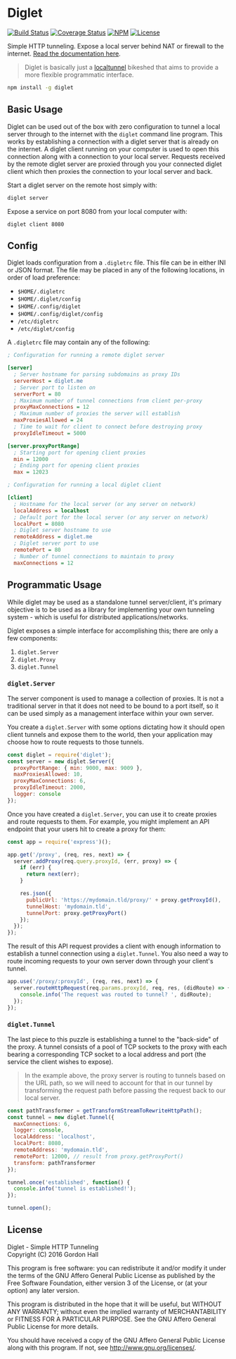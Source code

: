 Diglet
======

[![Build Status](https://img.shields.io/travis/bookchin/diglet.svg?style=flat-square)](https://travis-ci.org/bookchin/diglet)
[![Coverage Status](https://img.shields.io/coveralls/bookchin/diglet.svg?style=flat-square)](https://coveralls.io/r/bookchin/diglet)
[![NPM](https://img.shields.io/npm/v/diglet.svg?style=flat-square)](https://www.npmjs.com/package/diglet)
[![License](https://img.shields.io/badge/license-AGPL3.0-blue.svg?style=flat-square)](https://raw.githubusercontent.com/bookchin/diglet/master/LICENSE)

Simple HTTP tunneling. Expose a local server behind NAT or firewall to the 
internet. [Read the documentation here](http://bookch.in/diglet).

> Diglet is basically just a [localtunnel](https://localtunnel.github.io/www/) 
> bikeshed that aims to provide a more flexible programmatic interface.

```bash
npm install -g diglet
```

Basic Usage
-----------

Diglet can be used out of the box with zero configuration to tunnel a local 
server through to the internet with the `diglet` command line program. This 
works by establishing a connection with a diglet server that is already on 
the internet. A diglet client running on your computer is used to open this 
connection along with a connection to your local server. Requests received
by the remote diglet server are proxied through you your connected diglet 
client which then proxies the connection to your local server and back.

Start a diglet server on the remote host simply with:

```bash
diglet server
```

Expose a service on port 8080 from your local computer with:

```
diglet client 8080
```

Config
------

Diglet loads configuration from a `.digletrc` file. This file can be in either 
INI or JSON format. The file may be placed in any of the following locations, 
in order of load preference:

* `$HOME/.digletrc`
* `$HOME/.diglet/config`
* `$HOME/.config/diglet`
* `$HOME/.config/diglet/config`
* `/etc/digletrc`
* `/etc/diglet/config`

A `.digletrc` file may contain any of the following:

```ini
; Configuration for running a remote diglet server

[server]
  ; Server hostname for parsing subdomains as proxy IDs
  serverHost = diglet.me
  ; Server port to listen on
  serverPort = 80
  ; Maximum number of tunnel connections from client per-proxy
  proxyMaxConnections = 12
  ; Maximum number of proxies the server will establish
  maxProxiesAllowed = 24
  ; Time to wait for client to connect before destroying proxy
  proxyIdleTimeout = 5000

[server.proxyPortRange]
  ; Starting port for opening client proxies
  min = 12000
  ; Ending port for opening client proxies
  max = 12023

; Configuration for running a local diglet client

[client]
  ; Hostname for the local server (or any server on network)
  localAddress = localhost
  ; Default port for the local server (or any server on network)
  localPort = 8080
  ; Diglet server hostname to use
  remoteAddress = diglet.me
  ; Diglet server port to use
  remotePort = 80
  ; Number of tunnel connections to maintain to proxy
  maxConnections = 12
```

Programmatic Usage
------------------

While diglet may be used as a standalone tunnel server/client, it's primary 
objective is to be used as a library for implementing your own tunneling 
system - which is useful for distributed applications/networks.

Diglet exposes a simple interface for accomplishing this; there are only a 
few components:

1. `diglet.Server`
2. `diglet.Proxy`
3. `diglet.Tunnel`

### `diglet.Server`

The server component is used to manage a collection of proxies. It is not a 
traditional server in that it does not need to be bound to a port itself, so 
it can be used simply as a management interface within your own server.

You create a `diglet.Server` with some options dictating how it should open 
client tunnels and expose them to the world, then your application may choose 
how to route requests to those tunnels.

```js
const diglet = require('diglet');
const server = new diglet.Server({
  proxyPortRange: { min: 9000, max: 9009 },
  maxProxiesAllowed: 10,
  proxyMaxConnections: 6,
  proxyIdleTimeout: 2000,
  logger: console
});
```

Once you have created a `diglet.Server`, you can use it to create proxies and 
route requests to them. For example, you might implement an API endpoint that 
your users hit to create a proxy for them:

```js
const app = require('express')();

app.get('/proxy', (req, res, next) => {
  server.addProxy(req.query.proxyId, (err, proxy) => {
    if (err) {
      return next(err);
    }

    res.json({
      publicUrl: 'https://mydomain.tld/proxy/' + proxy.getProxyId(),
      tunnelHost: 'mydomain.tld',
      tunnelPort: proxy.getProxyPort()
    });
  });
});
```

The result of this API request provides a client with enough information to 
establish a tunnel connection using a `diglet.Tunnel`. You also need a way to 
route incoming requests to your own server down through your client's tunnel.

```js
app.use('/proxy/:proxyId', (req, res, next) => {
  server.routeHttpRequest(req.params.proxyId, req, res, (didRoute) => {
    console.info('The request was routed to tunnel? ', didRoute);
  });
});
```

### `diglet.Tunnel`

The last piece to this puzzle is establishing a tunnel to the "back-side" of 
the proxy. A tunnel consists of a pool of TCP sockets to the proxy with each 
bearing a corresponding TCP socket to a local address and port (the service 
the client wishes to expose).

> In the example above, the proxy server is routing to tunnels based on the URL 
> path, so we will need to account for that in our tunnel by transforming the 
> request path before passing the request back to our local server.

```js
const pathTransformer = getTransformStreamToRewriteHttpPath();
const tunnel = new diglet.Tunnel({
  maxConnections: 6,
  logger: console,
  localAddress: 'localhost',
  localPort: 8080,
  remoteAddress: 'mydomain.tld',
  remotePort: 12000, // result from proxy.getProxyPort()
  transform: pathTransformer
});

tunnel.once('established', function() {
  console.info('tunnel is established!');
});

tunnel.open();
```

License
-------

Diglet - Simple HTTP Tunneling  
Copyright (C) 2016 Gordon Hall

This program is free software: you can redistribute it and/or modify
it under the terms of the GNU Affero General Public License as published
by the Free Software Foundation, either version 3 of the License, or
(at your option) any later version.

This program is distributed in the hope that it will be useful,
but WITHOUT ANY WARRANTY; without even the implied warranty of
MERCHANTABILITY or FITNESS FOR A PARTICULAR PURPOSE.  See the
GNU Affero General Public License for more details.

You should have received a copy of the GNU Affero General Public License
along with this program.  If not, see http://www.gnu.org/licenses/.



